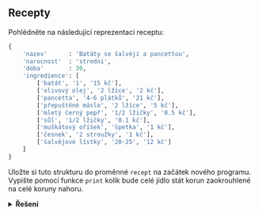 ## Recepty

Pohlédněte na následující reprezentaci receptu:

```python
{
    'nazev'      : 'Batáty se šalvějí a pancettou',
    'narocnost'  : 'stredni',
    'doba'       : 30,
    'ingredience': [
        ['batát', '1', '15 kč'],
        ['olivový olej', '2 lžíce', '2 kč'],
        ['pancetta', '4-6 plátků', '21 kč'],
        ['přepuštěné máslo', '2 lžíce', '5 kč'],
        ['mletý černý pepř', '1/2 lžičky', '0.5 kč'],
        ['sůl', '1/2 lžičky', '0.1 kč'],
        ['muškátový oříšek', 'špetka', '1 kč'],
        ['česnek', '2 stroužky', '1 kč'],
        ['šalvějové lístky', '20-25', '12 kč']
    ]
}
```

Uložte si tuto strukturu do proměnné `recept` na začátek nového programu. Vypište pomocí funkce `print` kolik bude celé jídlo stát korun zaokrouhlené na celé koruny nahoru.

<details>
<summary><b>Řešení</b></summary>


```python
recept = {
    'nazev'      : 'Batáty se šalvějí a pancettou',
    'narocnost'  : 'stredni',
    'doba'       : 30,
    'ingredience': [
        ['batát', '1', '15 kč'],
        ['olivový olej', '2 lžíce', '2 kč'],
        ['pancetta', '4-6 plátků', '21 kč'],
        ['přepuštěné máslo', '2 lžíce', '5 kč'],
        ['mletý černý pepř', '1/2 lžičky', '0.5 kč'],
        ['sůl', '1/2 lžičky', '0.1 kč'],
        ['muškátový oříšek', 'špetka', '1 kč'],
        ['česnek', '2 stroužky', '1 kč'],
        ['šalvějové lístky', '20-25', '12 kč']
    ]
}

celkem = 0
for ingredience in recept['ingredience']:
    cena_text = ingredience[-1]
    cena = float(cena_text.split(' ')[0])
    celkem += cena

print(f'recept stojí celkem {celkem} Kč')
```

</details>
